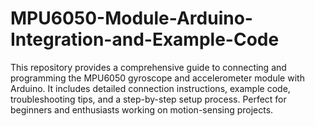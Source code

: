 # MPU6050-Module-Arduino-Integration-and-Example-Code
This repository provides a comprehensive guide to connecting and programming the MPU6050 gyroscope and accelerometer module with Arduino. It includes detailed connection instructions, example code, troubleshooting tips, and a step-by-step setup process. Perfect for beginners and enthusiasts working on motion-sensing projects.
